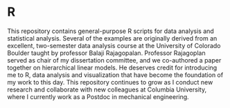 R
=

This repository contains general-purpose R scripts for data analysis and statistical analysis. 
Several of the examples are originally derived from an excellent, two-semester data analysis course at the University of Colorado Boulder taught by professor Balaji Rajagopalan. Professor Rajagoplan served as chair of my dissertation committee, and we co-authored a paper together on hierarchical linear models.  He deserves credit for introducing me to R, data analysis and visualization that have become the foundation of my work to this day.
This repository continues to grow as I conduct new research and collaborate with new colleagues at Columbia University, where I currently work as a Postdoc in mechanical engineering.